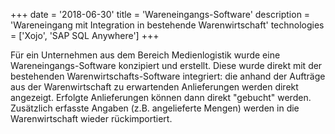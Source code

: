 +++
date = '2018-06-30'
title = 'Wareneingangs-Software'
description = 'Wareneingang mit Integration in bestehende Warenwirtschaft'
technologies = ['Xojo', 'SAP SQL Anywhere']
+++

Für ein Unternehmen aus dem Bereich Medienlogistik wurde eine Wareneingangs-Software konzipiert und erstellt. Diese wurde direkt mit der bestehenden Warenwirtschafts-Software integriert: die anhand der Aufträge aus der Warenwirtschaft zu erwartenden Anlieferungen werden direkt angezeigt. Erfolgte Anlieferungen können dann direkt "gebucht" werden. Zusätzlich erfasste Angaben (z.B. angelieferte Mengen) werden in die Warenwirtschaft wieder rückimportiert.
